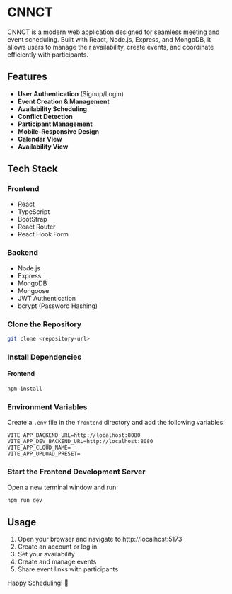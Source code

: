 # CNNCT 
CNNCT is a modern web application designed for seamless meeting and event scheduling. Built with React, Node.js, Express, and MongoDB, it allows users to manage their availability, create events, and coordinate efficiently with participants.

## Features
- **User Authentication** (Signup/Login)
- **Event Creation & Management**
- **Availability Scheduling**
- **Conflict Detection**
- **Participant Management**
- **Mobile-Responsive Design**
- **Calendar View**
- **Availability View**

## Tech Stack

### Frontend
- React
- TypeScript
- BootStrap
- React Router
- React Hook Form


### Backend
- Node.js
- Express
- MongoDB
- Mongoose
- JWT Authentication
- bcrypt (Password Hashing)




### Clone the Repository
```sh
git clone <repository-url>
```

### Install Dependencies
#### Frontend
```sh
npm install
```



### Environment Variables
Create a `.env` file in the `frontend` directory and add the following variables:
```
VITE_APP_BACKEND_URL=http://localhost:8080
VITE_APP_DEV_BACKEND_URL=http://localhost:8080
VITE_APP_CLOUD_NAME=
VITE_APP_UPLOAD_PRESET=
```



### Start the Frontend Development Server
Open a new terminal window and run:
```sh
npm run dev
```

## Usage
1. Open your browser and navigate to http://localhost:5173
2. Create an account or log in
3. Set your availability
4. Create and manage events
5. Share event links with participants


Happy Scheduling! 🚀

